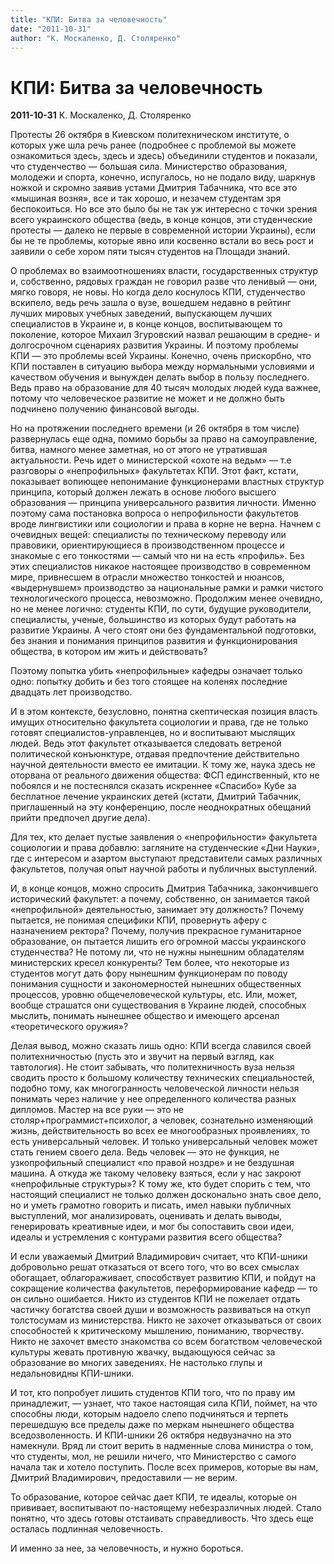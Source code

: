 ```yaml
---
title: "КПИ: Битва за человечность"
date: "2011-10-31"
author: "К. Москаленко, Д. Столяренко"
---
```


# КПИ: Битва за человечность

**2011-10-31** К. Москаленко, Д. Столяренко

Протесты 26 октября в Киевском политехническом институте, о которых уже шла речь ранее (подробнее с проблемой вы можете ознакомиться здесь, здесь и здесь) объединили студентов и показали, что студенчество — большая сила. Министерство образования, молодежи и спорта, конечно, испугалось, но не подало виду, шаркнув ножкой и скромно заявив устами Дмитрия Табачника, что все это «мышиная возня», все и так хорошо, и незачем студентам зря беспокоиться. Но все это было бы не так уж интересно с точки зрения всего украинского общества (ведь, в конце концов, эти студенческие протесты — далеко не первые в современной истории Украины), если бы не те проблемы, которые явно или косвенно встали во весь рост и заявили о себе хором пяти тысяч студентов на Площади знаний.

О проблемах во взаимоотношениях власти, государственных структур и, собственно, рядовых граждан не говорил разве что ленивый — они, мягко говоря, не новы. Но когда дело коснулось КПИ, студенчество вскипело, ведь речь зашла о вузе, вошедшем недавно в рейтинг лучших мировых учебных заведений, выпускающем лучших специалистов в Украине и, в конце концов, воспитывающем то поколение, которое Михаил Згуровский назвал решающим в средне- и долгосрочном сценариях развития Украины. И поэтому проблемы КПИ — это проблемы всей Украины. Конечно, очень прискорбно, что КПИ поставлен в ситуацию выбора между нормальными условиями и качеством обучения и вынужден делать выбор в пользу последнего. Ведь право на образование для 40 тысяч молодых людей куда важнее, потому что человеческое развитие не может и не должно быть подчинено получению финансовой выгоды.

Но на протяжении последнего времени (и 26 октября в том числе) развернулась еще одна, помимо борьбы за право на самоуправление, битва, намного менее заметная, но от этого не утратившая актуальности. Речь идет о министерской «охоте на ведьм» — т.е разговоры о «непрофильных» факультетах КПИ. Этот факт, кстати, показывает вопиющее непонимание функционерами властных структур принципа, который должен лежать в основе любого высшего образования — принципа универсального развития личности. Именно поэтому сама постановка вопроса о непрофильности факультетов вроде лингвистики или социологии и права в корне не верна. Начнем с очевидных вещей: специалисты по техническому переводу или правовики, ориентирующиеся в производственном процессе и знакомые с его тонкостями — самый что ни на есть «профиль». Без этих специалистов никакое настоящее производство в современном мире, привнесшем в отрасли множество тонкостей и нюансов, «выдернувшем» производство за национальные рамки и рамки чистого технологического процесса, невозможно. Продолжим менее очевидно, но не менее логично: студенты КПИ, по сути, будущие руководители, специалисты, ученые, большинство из которых будут работать на развитие Украины. А чего стоят они без фундаментальной подготовки, без знания и понимания принципов развития и функционирования общества, в котором им жить и действовать?

Поэтому попытка убить «непрофильные» кафедры означает только одно: попытку добить и без того стоящее на коленях последние двадцать лет производство.

И в этом контексте, безусловно, понятна скептическая позиция власть имущих относительно факультета социологии и права, где не только готовят специалистов-управленцев, но и воспитывают мыслящих людей. Ведь этот факультет отказывается следовать ветреной политической конъюнктуре, отдавая предпочтение действительно научной деятельности вместо ее имитации. К тому же, наука здесь не оторвана от реального движения общества: ФСП единственный, кто не побоялся и не постеснялся сказать искреннее «Спасибо» Кубе за бесплатное лечение украинских детей (кстати, Дмитрий Табачник, приглашенный на эту конференцию, после неоднократных обещаний прийти предпочел другие дела).

Для тех, кто делает пустые заявления о «непрофильности» факультета социологии и права добавлю: загляните на студенческие «Дни Науки», где с интересом и азартом выступают представители самых различных факультетов, получая опыт научной работы и публичных выступлений.

И, в конце концов, можно спросить Дмитрия Табачника, закончившего исторический факультет: а почему, собственно, он занимается такой «непрофильной» деятельностью, занимает эту должность? Почему пытается, не понимая специфики КПИ, провернуть аферу с назначением ректора? Почему, получив прекрасное гуманитарное образование, он пытается лишить его огромной массы украинского студенчества? Не потому ли, что не нужны нынешним обладателям министерских кресел конкуренты? Тем более, что некоторые из студентов могут дать фору нынешним функционерам по поводу понимания сущности и закономерностей нынешних общественных процессов, уровню общечеловеческой культуры, etc. Или, может, вообще страшатся они существования в Украине людей, способных мыслить, понимать нынешнее общество и имеющего арсенал «теоретического оружия»?

Делая вывод, можно сказать лишь одно: КПИ всегда славился своей политехничностью (пусть это и звучит на первый взгляд, как тавтология). Не стоит забывать, что политехничность вуза нельзя сводить просто к большому количеству технических специальностей, подобно тому, как многогранность человеческой личности нельзя понимать через наличие у нее определенного количества разных дипломов. Мастер на все руки — это не столяр+программист+психолог, а человек, сознательно изменяющий жизнь, действительность во всех ее многообразных проявлениях, то есть универсальный человек. И только универсальный человек может стать гением своего дела. Ведь человек — это не функция, не узкопрофильный специалист «по правой ноздре» и не бездушная машина. А откуда же такому человеку взяться, если у нас закроют «непрофильные структуры»? К тому же, кто будет спорить с тем, что настоящий специалист не только должен досконально знать свое дело, но и уметь грамотно говорить и писать, имел навыки публичных выступлений, мог анализировать, оценивать и делать выводы, генерировать креативные идеи, и мог бы сопоставить свои идеи, идеалы и устремления с контурами развития всего общества?

И если уважаемый Дмитрий Владимирович считает, что КПИ-шники добровольно решат отказаться от всего того, что во всех смыслах обогащает, облагораживает, способствует развитию КПИ, и пойдут на сокращение количества факультетов, переформирование кафедр — то он сильно ошибается. Никто из студентов КПИ не пожелает отдать частичку богатства своей души и возможность развиваться на откуп толстосумам из министерства. Никто не захочет отказываться от своих способностей к критическому мышлению, пониманию, творчеству. Никто не захочет вместо знакомства со всем богатством человеческой культуры жевать противную жвачку, выдающуюся сейчас за образование во многих заведениях. Не настолько глупы и недальновидны КПИ-шники.

И тот, кто попробует лишить студентов КПИ того, что по праву им принадлежит, — узнает, что такое настоящая сила КПИ, поймет, на что способны люди, которым надоело слепо подчиняться и терпеть перешедшую все пределы даже по меркам нынешнего общества вседозволенность. И КПИ-шники 26 октября недвузначно на это намекнули. Вряд ли стоит верить в надменные слова министра о том, что студенты, мол, не решили ничего, что Министерство с самого начала так и хотело поступить. После всех примеров, которые вы нам, Дмитрий Владимирович, предоставили — не верим.

То образование, которое сейчас дает КПИ, те идеалы, которые он прививает, воспитывают по-настоящему небезразличных людей. Стало понятно, что здесь готовы отстаивать справедливость. Что здесь еще осталась подлинная человечность.

И именно за нее, за человечность, и нужно бороться.